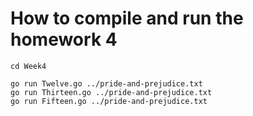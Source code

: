 # How to compile and run the homework 4

```shell
cd Week4

go run Twelve.go ../pride-and-prejudice.txt
go run Thirteen.go ../pride-and-prejudice.txt
go run Fifteen.go ../pride-and-prejudice.txt
```